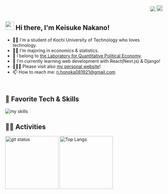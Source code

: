 <div align="right">
  <img src="https://komarev.com/ghpvc/?username=honocat" />
  <a href="https://qiita.com/Honoka-Nakano">
    <img height="20" src="https://qiita-badge.apiapi.app/s/honocat/posts.svg" />
  </a>
</div>

## <img src="https://media.giphy.com/media/hvRJCLFzcasrR4ia7z/giphy.gif" width="28"> Hi there, I&apos;m Keisuke Nakano!

- 🧑‍💻 I&apos;m a student of Kochi University of Technology who loves technology.
- 🧑‍🎓 I&apos;m majoring in economics & statistics.
- 🥼 I belong to [the Laboratory for Quantitative Political Economy](https://github.com/qpe-kut/).
- 🌱 I&apos;m currently learning web development with React(Next.js) & Django!
- 🏃‍♂️‍➡️ Please visit also [my personal website](https://honocat.github.io/)!
- 📫 How to reach me: n.honoka081921@gmail.com
<br>

## 🌱 Favorite Tech & Skills
<img alt="my skills" src="https://skillicons.dev/icons?theme=dark&perline=5&i=ts,py,next,flask,r,git,github,vscode,neovim" />
<br>

## 🏃‍♀️ Activities
<div align="left" style='flex;'> 
  <img alt="git status" height="170px" src="https://github-readme-stats.vercel.app/api?username=honocat&theme=react&layout=compact" />
  <img alt="Top Langs" height="170px" src="https://github-readme-stats.vercel.app/api/top-langs/?username=honocat&theme=react&layout=compact" />
</div>
